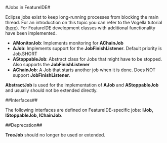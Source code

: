 #Jobs in FeatureIDE#

Eclipse jobs exist to keep long-running processes from blocking the main thread. For an introduction on this topic you can refer to the Vogella tutorial ([here](http://www.vogella.com/tutorials/EclipseJobs/article.html)).
For FeatureIDE development classes with additional functionality have been implemented. 

* **AMonitorJob**: Implements monitoring for **AChainJob**
* **AJob**: Implements support for the **JobFinishListener**. Default priority is Job.SHORT
* **AStoppableJob**: Abstract class for Jobs that might have to be stopped. Also supports the **JobFinishListener**
* **AChainJob**: A Job that starts another job when it is done. Does NOT support **JobFinishListener**.

**AbstractJob** is used for the implementation of **AJob** and **AStoppableJob** and usually should not be extended directly.

##Interfaces##

The following interfaces are defined on FeatureIDE-specific jobs: **IJob, IStoppableJob, IChainJob**.

##Deprecation##

**TreeJob** should no longer be used or extended. 